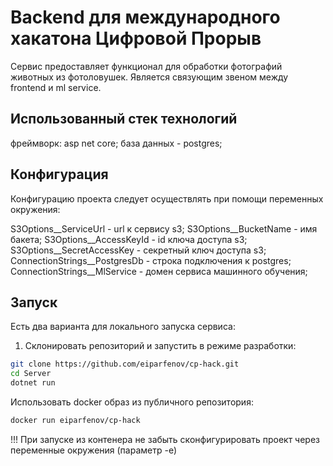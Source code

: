 # Backend для международного хакатона Цифровой Прорыв

Сервис предоставляет функционал для обработки фотографий животных из фотоловушек. Является связующим звеном между frontend и ml service.

## Использованный стек технологий
фреймворк: asp net core;
база данных - postgres;

## Конфигурация
Конфигурацию проекта следует осуществлять при помощи переменных окружения:

S3Options__ServiceUrl - url к сервису s3;
S3Options__BucketName - имя бакета;
S3Options__AccessKeyId - id ключа доступа s3;
S3Options__SecretAccessKey - секретный ключ доступа s3;
ConnectionStrings__PostgresDb - строка подключения к postgres;
ConnectionStrings__MlService - домен сервиса машинного обучения;

## Запуск
Есть два варианта для локального запуска сервиса:

1. Склонировать репозиторий и запустить в режиме разработки:
```bash
git clone https://github.com/eiparfenov/cp-hack.git
cd Server
dotnet run
```
Использовать docker образ из публичного репозитория:
```bash
docker run eiparfenov/cp-hack
```
!!! При запуске из контенера не забыть сконфигурировать проект через переменные окружения (параметр -e)

